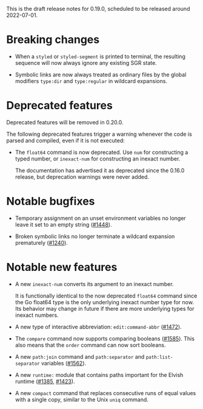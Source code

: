 This is the draft release notes for 0.19.0, scheduled to be released around
2022-07-01.

# Breaking changes

-   When a `styled` or `styled-segment` is printed to terminal, the resulting
    sequence will now always ignore any existing SGR state.

-   Symbolic links are now always treated as ordinary files by the global
    modifiers `type:dir` and `type:regular` in wildcard expansions.

# Deprecated features

Deprecated features will be removed in 0.20.0.

The following deprecated features trigger a warning whenever the code is parsed
and compiled, even if it is not executed:

-   The `float64` command is now deprecated. Use `num` for constructing a typed
    number, or `inexact-num` for constructing an inexact number.

    The documentation has advertised it as deprecated since the 0.16.0 release,
    but deprecation warnings were never added.

# Notable bugfixes

-   Temporary assignment on an unset environment variables no longer leave it
    set to an empty string ([#1448](https://b.elv.sh/1448)).

-   Broken symbolic links no longer terminate a wildcard expansion prematurely
    ([#1240](https://b.elv.sh/1240)).

# Notable new features

-   A new `inexact-num` converts its argument to an inexact number.

    It is functionally identical to the now deprecated `float64` command since
    the Go float64 type is the only underlying inexact number type for now. Its
    behavior may change in future if there are more underlying types for inexact
    numbers.

-   A new type of interactive abbreviation: `edit:command-abbr`
    ([#1472](https://b.elv.sh/1472)).


-   The `compare` command now supports comparing booleans
    ([#1585](https://b.elv.sh/1585)). This also means that the `order` command
    can now sort booleans.

-   A new `path:join` command and `path:separator` and `path:list-separator`
    variables ([#1562](https://b.elv.sh/1562)).

-   A new `runtime:` module that contains paths important for the Elvish runtime
    ([#1385](https://b.elv.sh/1385), [#1423](https://b.elv.sh/1423)).

-   A new `compact` command that replaces consecutive runs of equal values with
    a single copy, similar to the Unix `uniq` command.
